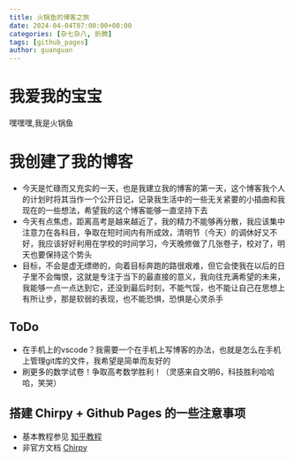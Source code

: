 ```yaml
---
title: 火锅鱼的博客之旅
date: 2024-04-04T07:00:00+00:00
categories: [杂七杂八, 折腾]
tags: [github_pages]
author: guanguan
---
```


# 我爱我的宝宝
嘿嘿嘿,我是火锅鱼

# 我创建了我的博客

- 今天是忙碌而又充实的一天，也是我建立我的博客的第一天，这个博客我个人的计划时将其当作一个公开日记，记录我生活中的一些无关紧要的小插曲和我现在的一些想法，希望我的这个博客能够一直坚持下去
- 今天有点焦虑，距离高考是越来越近了，我的精力不能够再分散，我应该集中注意力在各科目，争取在短时间内有所成效，清明节（今天）的调休好又不好，我应该好好利用在学校的时间学习，今天晚修做了几张卷子，校对了，明天也要保持这个势头
- 目标，不会是虚无缥缈的，向着目标奔跑的路很艰难，但它会使我在以后的日子里不会悔恨，这就是专注于当下的最直接的意义，我向往充满希望的未来，我能够一点一点达到它，还没到最后时刻，不能气馁，也不能让自己在思想上有所让步，那是软弱的表现，也不能恐惧，恐惧是心灵杀手

## ToDo

- 在手机上的vscode？我需要一个在手机上写博客的办法，也就是怎么在手机上管理git库的文件，我希望是简单而友好的
- 刷更多的数学试卷！争取高考数学胜利！（灵感来自文明6，科技胜利哈哈哈，笑哭）

## 搭建 Chirpy + Github Pages 的一些注意事项
- 基本教程参见 [知乎教程](https://zhuanlan.zhihu.com/p/641525444)
- 非官方文档 [Chirpy](https://pansong291.github.io/chirpy-demo-zhCN/)
